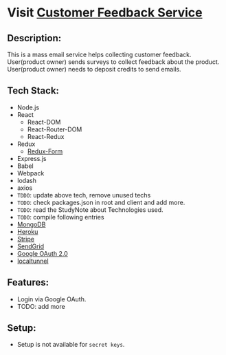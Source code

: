 # Visit [Customer Feedback Service](https://email-yw.herokuapp.com)

## Description:
This is a mass email service helps collecting customer feedback.
User(product owner) sends surveys to collect feedback about the product. 
User(product owner) needs to deposit credits to send emails.

## Tech Stack:
- Node.js
- React
  - React-DOM
  - React-Router-DOM
  - React-Redux
- Redux
  - [Redux-Form](https://redux-form.com/7.2.0/)
- Express.js
- Babel
- Webpack
- lodash
- axios
- `TDDO`: update above tech, remove unused techs
- `TODO`: check packages.json in root and client and add more.
- `TODO`: read the StudyNote about Technologies used.
- `TODO`: compile following entries
- [MongoDB](https://mlab.com/)
- [Heroku](https://www.heroku.com/home) 
- [Stripe](https://stripe.com)
- [SendGrid](https://sendgrid.com)
- [Google OAuth 2.0](https://developers.google.com/identity/protocols/OAuth2)
- [localtunnel](https://localtunnel.github.io/www/)


## Features:
- Login via Google OAuth.
- TODO: add more

## Setup:
- Setup is not available for `secret keys`.
